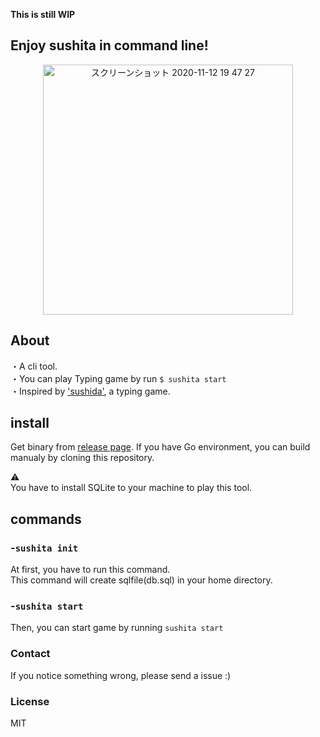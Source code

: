 **This is still WIP**       
## Enjoy sushita in command line!
<div align="center">
 <img width="400" alt="スクリーンショット 2020-11-12 19 47 27" src="https://user-images.githubusercontent.com/55653825/98930416-f59f3e00-251f-11eb-91f4-87fd568654e2.png">
</div>


## About
・A cli tool.   
・You can play Typing game by run `$ sushita start`  
・Inspired by  ['sushida'](http://typingx0.net/sushida/), a typing game.  

## install
Get binary from [release page]().
If you have Go environment, you can build manualy by cloning this repository.  

⚠️  
You have to install SQLite to your machine to play this tool.  

## commands
### -`sushita init`
At first, you have to run this command.  
This command will create sqlfile(db.sql) in your home directory.  

### -`sushita start`
Then, you can start game by running `sushita start`
  
### Contact 
If you notice something wrong, please send a issue :)

### License
MIT
